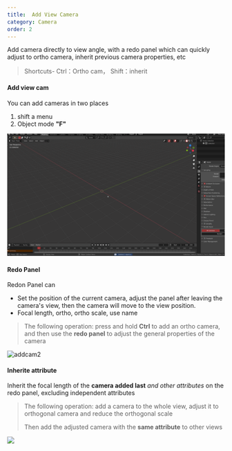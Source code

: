 ```yaml
---
title:  Add View Camera
category: Camera
order: 2
---
```


Add camera directly to view angle, with a redo panel which can quickly adjust to ortho camera, inherit previous camera properties, etc

> Shortcuts- Ctrl：Ortho cam， Shift：inherit 

#### Add view cam

You can add cameras in two places

1. shift a menu
2. Object mode  **"F"**

![addcam](../../uploads/addcam.gif)



#### Redo Panel

Redon Panel can

* Set the position of the current camera, adjust the panel after leaving the camera's view, then the camera will move to the view position.
* Focal length, ortho, ortho scale, use name

> The following operation: press and hold **Ctrl** to add an ortho camera, and then use the  **redo panel** to adjust the general properties of the camera

![addcam2](../../uploads/addcam2.gif)



#### Inherite attribute

Inherit the focal length of the **camera added last** *and other attributes* on the redo panel, excluding independent attributes

> The following operation: add a camera to the whole view, adjust it to orthogonal camera and reduce the orthogonal scale
>
>
> Then add the adjusted camera with the **same attribute** to other views

![](../../uploads/addcam3.gif)

&nbsp;

&nbsp;

&nbsp;
